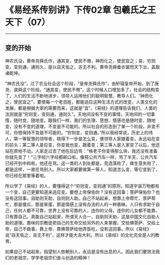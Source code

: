 # 《易经系传别讲》下传02章 包羲氏之王天下（07）

------

## 变的开始

神农氏没，黄帝尧舜氏作，通其变，使民不倦，神而化之，使民宜之；易，穷则变，变则通，通则久，是以自天佑之，吉无不利。黄帝尧舜垂衣裳而天下治，盖取诸乾坤。

“神农氏没”，过了农业社会这个阶段，“皇帝尧舜氏作”，由轩辕皇帝开始，到了唐尧、虞舜这个阶段。“通其变，使民不倦”，这个时候人口增加多了，社会的结构变了，人们的生活不断地进步，领导人运用他们的聪明智慧，教导人们。“神而化之，使民宜之”，要使每一个老百姓，都能适应这种生活方式的改变，人类文化的发展，都是根据大家的需要而来，这就是“宜”。《易经》的道理告诉我们，人类的法则就是“穷则变，变则通，通则久”。天地间没有不变的事情，天地间的一切事情，随时变，随地变。跟我们一样，我们的生理、思想、情感也是随时变，随地变，没有不变的道理，不变是不可能的。所以社会的形态到了某一个阶段，非变不可，你想保持不变是不可能的。“穷则变，变则通。”所以我经常说，历史上的伟人，第一等智慧的领导者，晓得下一步是怎么变，便领导人家跟着变，永远站在变的前头；第二等人是应变，你变我也变，跟着变；第三等人是人家变了以后，他还站在原地不动，人家走过去了他在后边骂：“格老子你变得那么快，我还没有准备你就先变了！”三字经六字经都邮口啦，像搭公共汽车一样，骂了半天，公共汽车已经开到中和啦，他还在骂。这一类的人到处都是，竞选落败了，做生意失败了，都是这样，一直在骂别人。所以大家都要做第一等人，知道怎么变，等它变到了，你已经在那里等着啦。

所以学了《易经》的人，要懂得这个“穷则变，变则通”的原则，知道宇宙万物都有一个变，自己更要知道来适应变。要想上帝保佑你？没有这回事；菩萨保佑你？也没有这回事。自助则天助，自则则人助。自己不站起来，想靠上帝帮忙，菩萨帮忙，那是傻瓜，那是笨蛋，那是情感上没有办法的人的一种愚昧。人只有求助于自己，任何人都不可靠，世界上没有可靠的人，连你的父母，连你的儿女都不能靠，只有靠自己。真能自己站起来，所谓天人合一，自助则天助，这是中国文化自助人助的道理。愚味的宗教徒把自己的生命交给另外的人来掌握，交给佛菩萨、交给上帝，自己不做事，靠上帝、靠佛菩萨给他弄饭吃，没有这回事。所以《易经》说“自天佑之，吉无不利”，这样才能大吉大利，所以《易经》的文化完全是人的教育。

如果自己不站起来，指望别人依赖别人，永远是没有出息的人。因此我们要效法我们的老祖宗，学学老祖宗们奋斗创造的精神！